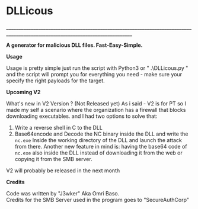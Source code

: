 # DLLicous
**______________________________________________________________________________________________________________________________**

**A generator for malicious DLL files. Fast-Easy-Simple.**

**Usage**

Usage is pretty simple just run the script with Python3 or " .\DLLicous.py " 
and the script will prompt you for everything you need - make sure your specify the right payloads
for the target.

**Upcoming V2**

What's new in V2 Version ? (Not Released yet) 
As i said - V2 is for PT so I made my self a scenario where the organization has a firewall that blocks downloading executables.
and I had two options to solve that:
1. Write a reverse shell in C to the DLL
2. Base64encode and Decode the NC binary inside the DLL and write the ` nc.exe ` 
Inside the working directory of the DLL and launch the attack from there.
Another new feature in mind is:
having the base64 code of ` nc.exe ` also inside the DLL instead of downloading 
it from the web or copying it from the SMB server.

V2 will probably be released in the next month

**Credits**

Code was written by "J3wker" Aka Omri Baso.  
Credits for the SMB Server used in the program goes to "SecureAuthCorp" 
